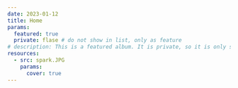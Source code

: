 ```yaml
---
date: 2023-01-12
title: Home
params:
  featured: true
  private: flase # do not show in list, only as feature
# description: This is a featured album. It is private, so it is only shown on the homepage.
resources:
  - src: spark.JPG
    params:
      cover: true
---
```

